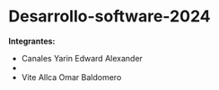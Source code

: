 # Desarrollo-software-2024
**Integrantes:**
- Canales Yarin Edward Alexander
- 
- Vite Allca Omar Baldomero

